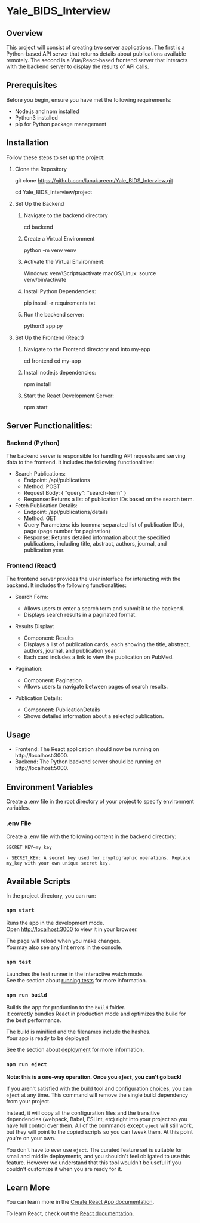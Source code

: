 # Yale_BIDS_Interview
 
 ## Overview

This project will consist of creating two server applications. The first is a Python-based API server that returns details about publications available remotely. The second is a Vue/React-based frontend server that interacts with the backend server to display the results of API calls.


## Prerequisites
Before you begin, ensure you have met the following requirements:

- Node.js and npm installed
- Python3 installed
- pip for Python package management

## Installation
Follow these steps to set up the project:

1. Clone the Repository

    git clone https://github.com/lanakareem/Yale_BIDS_Interview.git
    
    cd Yale_BIDS_Interview/project

2. Set Up the Backend

    1) Navigate to the backend directory

        cd backend

    2) Create a Virtual Environment

        python -m venv venv

    3) Activate the Virtual Environment:

        Windows: venv\Scripts\activate
        macOS/Linux: source venv/bin/activate

    4) Install Python Dependencies:

        pip install -r requirements.txt

    5) Run the backend server:

        python3 app.py

3. Set Up the Frontend (React)

    1) Navigate to the Frontend directory and into my-app

        cd frontend
        cd my-app

    2) Install node.js dependencies:

        npm install

    3) Start the React Development Server:

        npm start



## Server Functionalities:
### Backend (Python)
The backend server is responsible for handling API requests and serving data to the frontend. It includes the following functionalities:
- Search Publications:
    - Endpoint: /api/publications
    - Method: POST
    - Request Body: { "query": "search-term" }
    - Response: Returns a list of publication IDs based on the search term.
- Fetch Publication Details:
    - Endpoint: /api/publications/details
    - Method: GET
    - Query Parameters: ids (comma-separated list of publication IDs), page (page number for pagination)
    - Response: Returns detailed information about the specified publications, including title, abstract, authors, journal, and publication year.

### Frontend (React)
The frontend server provides the user interface for interacting with the backend. It includes the following functionalities:

- Search Form: 
    - Allows users to enter a search term and submit it to the backend.
    - Displays search results in a paginated format.

- Results Display:
    - Component: Results
    - Displays a list of publication cards, each showing the title, abstract, authors, journal, and publication year.
    - Each card includes a link to view the publication on PubMed.

- Pagination:
    - Component: Pagination
    - Allows users to navigate between pages of search results.

- Publication Details: 
    - Component: PublicationDetails
    - Shows detailed information about a selected publication.

## Usage
- Frontend: The React application should now be running on http://localhost:3000.
- Backend: The Python backend server should be running on http://localhost:5000.


## Environment Variables
Create a .env file in the root directory of your project to specify environment variables.

### .env File
Create a .env file with the following content in the backend directory:

    SECRET_KEY=my_key

    - SECRET_KEY: A secret key used for cryptographic operations. Replace my_key with your own unique secret key.

## Available Scripts

In the project directory, you can run:

### `npm start`

Runs the app in the development mode.\
Open [http://localhost:3000](http://localhost:3000) to view it in your browser.

The page will reload when you make changes.\
You may also see any lint errors in the console.

### `npm test`

Launches the test runner in the interactive watch mode.\
See the section about [running tests](https://facebook.github.io/create-react-app/docs/running-tests) for more information.

### `npm run build`

Builds the app for production to the `build` folder.\
It correctly bundles React in production mode and optimizes the build for the best performance.

The build is minified and the filenames include the hashes.\
Your app is ready to be deployed!

See the section about [deployment](https://facebook.github.io/create-react-app/docs/deployment) for more information.

### `npm run eject`

**Note: this is a one-way operation. Once you `eject`, you can't go back!**

If you aren't satisfied with the build tool and configuration choices, you can `eject` at any time. This command will remove the single build dependency from your project.

Instead, it will copy all the configuration files and the transitive dependencies (webpack, Babel, ESLint, etc) right into your project so you have full control over them. All of the commands except `eject` will still work, but they will point to the copied scripts so you can tweak them. At this point you're on your own.

You don't have to ever use `eject`. The curated feature set is suitable for small and middle deployments, and you shouldn't feel obligated to use this feature. However we understand that this tool wouldn't be useful if you couldn't customize it when you are ready for it.

## Learn More

You can learn more in the [Create React App documentation](https://facebook.github.io/create-react-app/docs/getting-started).

To learn React, check out the [React documentation](https://reactjs.org/).
